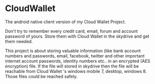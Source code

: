 # CloudWallet

The android native client version of my Cloud Wallet Project.

Don't try to remember every credit card, email, forum and account password of yours. Store them with Cloud Wallet in the skydrive and get them needed.

This project is about storing valuable information (like bank account numbers and passwords, email, facebook, twitter and other important internet account passwords, identity numbers etc.. in an encrypted (AES encryption) file. If the file will stored in skydrive then the file will be reachable from Cloud Wallet 's windows mobile 7, desktop, windows 8. Those files could be reached safely.
